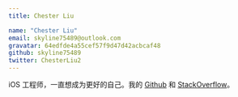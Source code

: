 ```yaml
---
title: Chester Liu

name: "Chester Liu"
email: skyline75489@outlook.com
gravatar: 64edfde4a55cef57f9d47d42acbcaf48
github: skyline75489
twitter: ChesterLiu2
---
```


iOS 工程师，一直想成为更好的自己。我的 [Github](https://github.com/skyline75489) 和 [StackOverflow](https://stackoverflow.com/users/3562486/skyline75489)。
